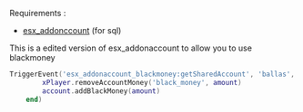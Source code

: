 Requirements :
- <a href="https://github.com/esx-framework/esx-legacy/tree/main/%5Besx_addons%5D/esx_addonaccount">esx_addonccount</a> (for sql)

This is a edited version of esx_addonaccount to allow you to use blackmoney

```lua
TriggerEvent('esx_addonaccount_blackmoney:getSharedAccount', 'ballas', function(account)
		xPlayer.removeAccountMoney('black_money', amount)
		account.addBlackMoney(amount)
	end)
